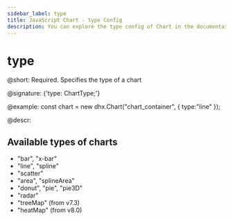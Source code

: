 ```yaml
---
sidebar_label: type
title: JavaScript Chart - type Config 
description: You can explore the type config of Chart in the documentation of the DHTMLX JavaScript UI library. Browse developer guides and API reference, try out code examples and live demos, and download a free 30-day evaluation version of DHTMLX Suite 7.
---
```


# type

@short: Required. Specifies the type of a chart

@signature: {'type: ChartType;'}

@example:
const chart = new dhx.Chart("chart_container", {
    type:"line" 
});

@descr:
## Available types of charts 

- "bar", "x-bar"
- "line", "spline"
- "scatter"
- "area", "splineArea"
- "donut", "pie", "pie3D"
- "radar"
- "treeMap" (from v7.3)
- "heatMap" (from v8.0)

[comment]: # (@related: chart/configuration_properties.md#main-properties chart/charts_overview.md)
